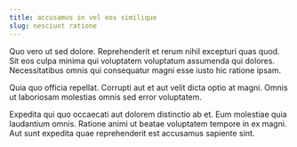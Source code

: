 ```yaml
---
title: accusamus in vel eos similique
slug: nesciunt ratione
---
```


Quo vero ut sed dolore. Reprehenderit et rerum nihil excepturi quas quod. Sit eos culpa minima qui voluptatem voluptatum assumenda qui dolores. Necessitatibus omnis qui consequatur magni esse iusto hic ratione ipsam.

Quia quo officia repellat. Corrupti aut et aut velit dicta optio at magni. Omnis ut laboriosam molestias omnis sed error voluptatem.

Expedita qui quo occaecati aut dolorem distinctio ab et. Eum molestiae quia laudantium omnis. Ratione animi ut beatae voluptatem tempore in ex magni. Aut sunt expedita quae reprehenderit est accusamus sapiente sint.
